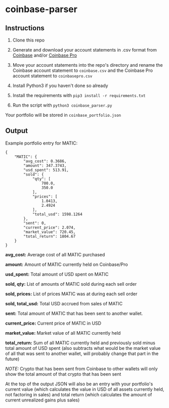 # coinbase-parser

## Instructions

1. Clone this repo

2. Generate and download your account statements in .csv format from [Coinbase](https://www.coinbase.com/reports) and/or [Coinbase Pro](https://pro.coinbase.com/profile/statements)

3. Move your account statements into the repo's directory and rename the Coinbase account statement to `coinbase.csv` and the Coinbase Pro account statement to `coinbasepro.csv`

4. Install Python3 if you haven't done so already

5. Install the requirements with `pip3 install -r requirements.txt`

6. Run the script with `python3 coinbase_parser.py`

Your portfolio will be stored in `coinbase_portfolio.json`

## Output

Example portfolio entry for MATIC:
```
{
    "MATIC": {
        "avg_cost": 0.3686,
        "amount": 347.3743,
        "usd_spent": 513.91,
        "sold": {
            "qty": [
                700.0,
                350.0
            ],
            "prices": [
                1.0413,
                2.4924
            ],
            "total_usd": 1598.1264
        },
        "sent": 0,
        "current_price": 2.074,
        "market_value": 720.45,
        "total_return": 1804.67
    }
}
```

**avg_cost:** Average cost of all MATIC purchased

**amount:** Amount of MATIC currently held on Coinbase/Pro

**usd_spent:** Total amount of USD spent on MATIC

**sold, qty:** List of amounts of MATIC sold during each sell order

**sold, prices:** List of prices MATIC was at during each sell order

**sold, total_usd:** Total USD accrued from sales of MATIC

**sent:** Total amount of MATIC that has been sent to another wallet.

**current_price:** Current price of MATIC in USD

**market_value:** Market value of all MATIC currently held

**total_return:** Sum of all MATIC currently held and previously sold minus total amount of USD spent (also subtracts what would be the market value of all that was sent to another wallet, will probably change that part in the future)

*NOTE:* Crypto that has been sent from Coinbase to other wallets will only show the total amount of that crypto that has been sent

At the top of the output JSON will also be an entry with your portfolio's current value (which calculates the value in USD of all assets currently held, not factoring in sales) and total return (which calculates the amount of current unrealized gains plus sales)
